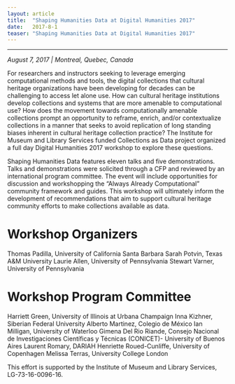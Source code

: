 ```yaml
---
layout: article
title:  "Shaping Humanities Data at Digital Humanities 2017"
date:   2017-8-1 
teaser: "Shaping Humanities Data at Digital Humanities 2017"
---
```

---

*August 7, 2017 | Montreal, Quebec, Canada*

For researchers and instructors seeking to leverage emerging computational methods and tools, the digital collections that cultural heritage organizations have been developing for decades can be challenging to access let alone use. How can cultural heritage institutions develop collections and systems that are more amenable to computational use? How does the movement towards computationally amenable collections prompt an opportunity to reframe, enrich, and/or contextualize collections in a manner that seeks to avoid replication of long standing biases inherent in cultural heritage collection practice? The Institute for Museum and Library Services funded Collections as Data project organized a full day Digital Humanities 2017 workshop to explore these questions.

Shaping Humanities Data features eleven talks and five demonstrations. Talks and demonstrations were solicited through a CFP and reviewed by an international program committee. The event will include opportunities for discussion and workshopping the “Always Already Computational” community framework and guides. This workshop will ultimately inform the development of recommendations that aim to support cultural heritage community efforts to make collections available as data.

# Workshop Organizers 
Thomas Padilla, University of California Santa Barbara
Sarah Potvin, Texas A&M University
Laurie Allen, University of Pennsylvania
Stewart Varner, University of Pennsylvania

# Workshop Program Committee
Harriett Green, University of Illinois at Urbana Champaign
Inna Kizhner, Siberian Federal University
Alberto Martinez, Colegio de México
Ian Milligan, University of Waterloo
Gimena Del Rio Riande, Consejo Nacional de Investigaciones Científicas y Técnicas (CONICET)- University of Buenos Aires
Laurent Romary, DARIAH
Henriette Roued-Cunliffe, University of Copenhagen 
Melissa Terras, University College London

This effort is supported by the Institute of Museum and Library Services, LG-73-16-0096-16. 
